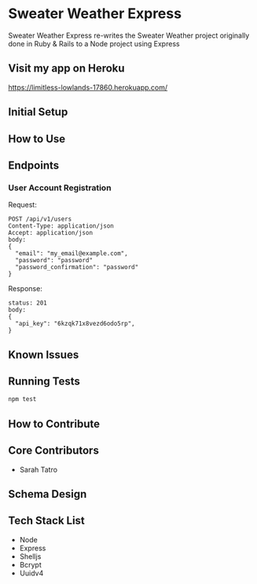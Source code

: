# Sweater Weather Express

Sweater Weather Express re-writes the Sweater Weather project originally done in Ruby & Rails to a Node project using Express

## Visit my app on Heroku
https://limitless-lowlands-17860.herokuapp.com/

## Initial Setup

## How to Use

## Endpoints

### User Account Registration

Request:

```
POST /api/v1/users
Content-Type: application/json
Accept: application/json
body:
{
  "email": "my_email@example.com",
  "password": "password"
  "password_confirmation": "password"
}
```

Response:

```
status: 201
body:
{
  "api_key": "6kzqk71x8vezd6odo5rp",
}
```

## Known Issues

## Running Tests

```javascript
npm test
```

## How to Contribute

## Core Contributors
- Sarah Tatro

## Schema Design

## Tech Stack List

 - Node
 - Express
 - Shelljs
 - Bcrypt
 - Uuidv4 

